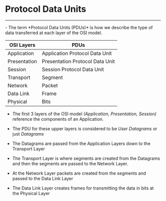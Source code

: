 # Protocol Data Units
<hr>
- The term *Protocol Data Units (PDUs)* is how we describe the type of data transferred at each layer of the OSI model. 

| OSI Layers | PDUs |
|---|---|
| Application | Application Protocol Data Unit |
| Presentation | Presentation Protocol Data Unit |
| Session | Session Protocol Data Unit |
| Transport | Segment |
| Network | Packet |
| Data Link | Frame |
| Physical | Bits |

- The first 3 layers of the OSI model *(Application, Presentation, Session)* reference the components of an Application.

- The PDU for these upper layers is considered to be *User Datagrams* or just *Datagrams*

- The Datagrams are passed from the Application Layers down to the Transport Layer

- The Transport Layer is where segments are created from the Datagrams and then the segments are passed to the Network Layer.

- At the Network Layer packets are created from the segments and passed to the Data Link Layer

- The Data Link Layer creates frames for transmitting the data in bits at the Physical Layer